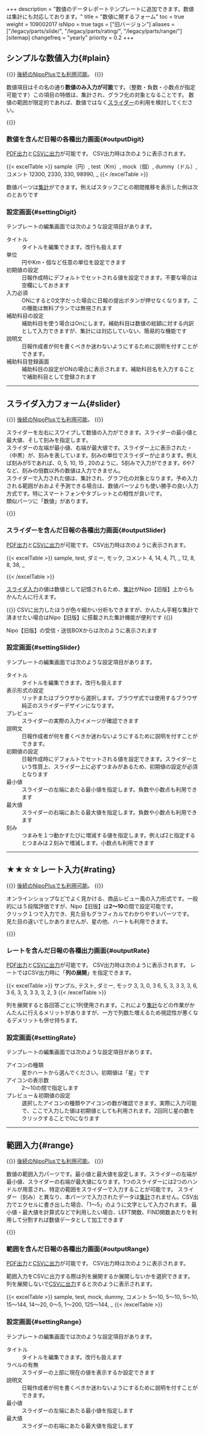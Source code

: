 +++
description = "数値のデータレポートテンプレートに追加できます。数値は集計にも対応しております。"
title = "数値に関するフォーム"
toc = true
weight = 109002017
isNipo = true
tags = ["旧バージョン"]
aliases = ["/legacy/parts/slide/", "/legacy/parts/rating/", "/legacy/parts/range/"]
[sitemap]
  changefreq = "yearly"
  priority = 0.2
+++



## シンプルな数値入力{#plain}

{{<note>}}
[後続のNipoPlusでも利用可能](/docs/manual/initial-setting/template/digital/#commonNumber)。
{{</note>}}


数値項目はその名の通り**数値のみ入力が可能**です。（整数・負数・小数点が指定可能です）この項目の特徴は、集計され、グラフ化の対象となることです。
数値の範囲が限定的であれば、数値ではなく[スライダー](/legacy/parts/slide/)の利用を検討してください。

{{<iTablet filename="digit" msg="数値を日報に添付した様子"  alice="ok">}}

### 数値を含んだ日報の各種出力画面{#outputDigit}

[PDF出力](/legacy/manual/pdf/)と[CSVに出力](/legacy/manual/analytics/)が可能です。
CSV出力時は次のように表示されます。

{{< excelTable >}}
sample（円）, test（Km）, mock（個）, dummy（ドル）, コメント
12300, 2330, 330, 98990, _
{{< /excelTable >}}

数値パーツは[集計](/legacy/manual/analytics/)ができます。例えばスタッフごとの期間推移を表示した例は次のとおりです

### 設定画面{#settingDigit}

テンプレートの編集画面では次のような設定項目があります。

<dl class="basic">
  <dt>タイトル</dt>
  <dd>タイトルを編集できます。改行も扱えます</dd>
  <dt>単位</dt>
  <dd>円やKm・個など任意の単位を設定できます</dd>
  <dt>初期値の設定</dt>
  <dd>日報作成時にデフォルトでセットされる値を設定できます。不要な場合は空欄にしておきます</dd>
  <dt>入力必須</dt>
  <dd>ONにすると0文字だった場合に日報の提出ボタンが押せなくなります。この機能は無料プランでは無視されます</dd>
  <dt>補助科目の設定</dt>
  <dd>補助科目を使う場合はOnにします。補助科目は数値の総額に対する内訳として入力できますが、集計には対応していない、簡易的な機能です</dd>
  <dt>説明文</dt>
  <dd>日報作成者が何を書くべきか迷わないようにするために説明を付すことができます。</dd>
  <dt>補助科目登録画面</dt>
  <dd>補助科目の設定がONの場合に表示されます。補助科目名を入力することで補助科目として登録されます</dd>
</dl>

---

## スライダ入力フォーム{#slider}

{{<note>}}
[後続のNipoPlusでも利用可能](/docs/manual/initial-setting/template/digital/#slider)。
{{</note>}}

スライダーを左右にスワイプして数値の入力ができます。スライダーの最小値と最大値、そして刻みを指定します。  
スライダーの左端が最小値、右端が最大値です。スライダー上に表示された・（中黒）が、刻みを表しています。刻みの単位でスライダーが止まります。例えば刻みが5であれば、0, 5, 10, 15 , 20のように、5刻みで入力ができます。6や7など、刻みの倍数以外の数値は入力できません。  
スライダーで入力された値は、集計され、グラフ化の対象となります。予め入力される範囲がおおよそ予測できる場合は、数値パーツよりも使い勝手の良い入力方式です。特にスマートフォンやタブレットとの相性が良いです。  
類似パーツに「数値」があります。

{{<iTablet filename="slider" msg="スライダーを日報に添付した様子"  alice="ok">}}


### スライダーを含んだ日報の各種出力画面{#outputSlider}

[PDF出力](/legacy/manual/pdf/)と[CSVに出力](/legacy/manual/analytics/)が可能です。
CSV出力時は次のように表示されます。

{{< excelTable >}}
sample, test, ダミー, モック, コメント
4, 14, 4, 71, _
12, 8, 8, 38, _

{{< /excelTable >}}

[スライダ入力](/docs/manual/initial-setting/template/digital/#slider)の値は数値として記憶されるため、[集計](/legacy/manual/analytics/)がNipo【旧版】上からもかんたんに行えます。

{{<alice pos="left" icon="default">}}
CSVに出力したほうが色々細かい分析もできますが、かんたん手軽な集計で済ませたい場合はNipo【旧版】に搭載された集計機能が便利です
{{</alice>}}

Nipo【旧版】の受信・送信BOXからは次のように表示されます

### 設定画面{#settingSlider}

テンプレートの編集画面では次のような設定項目があります。

<dl class="basic">
  <dt>タイトル</dt>
  <dd>タイトルを編集できます。改行も扱えます</dd>
  <dt>表示形式の設定</dt>
  <dd>リッチまたはブラウザから選択します。ブラウザ式では使用するブラウザ純正のスライダーデザインになります。</dd>
  <dt>プレビュー</dt>
  <dd>スライダーの実際の入力イメージが確認できます</dd>
  <dt>説明文</dt>
  <dd>日報作成者が何を書くべきか迷わないようにするために説明を付すことができます。</dd>
  <dt>初期値の設定</dt>
  <dd>日報作成時にデフォルトでセットされる値を設定できます。スライダーという性質上、スライダー上に必ずつまみがあるため、初期値の設定が必須となります</dd>
  <dt>最小値</dt>
  <dd>スライダーの左端にあたる最小値を指定します。負数や小数点も利用できます</dd>
  <dt>最大値</dt>
  <dd>スライダーの右端にあたる最大値を指定します。負数や小数点も利用できます</dd>
  <dt>刻み</dt>
  <dd>つまみを１つ動かすたびに増減する値を指定します。例えば2と指定するとつまみは２刻みで増減します。小数点も利用できます</dd>
</dl>

---

## ★★☆☆レート入力{#rating}

{{<note>}}
[後続のNipoPlusでも利用可能](/docs/manual/initial-setting/template/digital/#rate)。
{{</note>}}

オンラインショップなどでよく見かける、商品レビュー風の入力形式です。一般的には５段階評価ですが、Nipo【旧版】は**2〜10**の間で設定可能です。  
クリック１つで入力でき、見た目もグラフィカルでわかりやすいパーツです。  
見た目の違いでしかありませんが、星の他、ハートも利用できます。

{{<iTablet filename="rate" msg="レートを日報に添付した様子"  alice="ok">}}

### レートを含んだ日報の各種出力画面{#outputRate}

[PDF出力](/legacy/manual/pdf/)と[CSVに出力](/legacy/manual/analytics/)が可能です。
CSV出力時は次のように表示されます。
レートではCSV出力時に「**列の展開**」を指定できます。

{{< excelTable >}}
サンプル, テスト, ダミー, モック
3, 3, 0, 3
6, 5, 3, 3
3, 3, 6, 3
6, 3, 3, 3
3, 3, 2, 3
{{< /excelTable >}}

列を展開すると各回答ごとに1列使用されます。これにより[集計](/legacy/manual/analytics/)などの作業がかんたんに行えるメリットがありますが、一方で列数た増えるため視認性が悪くなるデメリットも併せ持ちます。  

### 設定画面{#settingRate}

テンプレートの編集画面では次のような設定項目があります。


<dl class="basic">
  <dt>アイコンの種類</dt>
  <dd>星かハートから選んでください。初期値は「星」です</dd>
  <dt>アイコンの表示数</dt>
  <dd>2〜10の間で指定します</dd>
  <dt>プレビュー＆初期値の設定</dt>
  <dd>選択したアイコンの種類やアイコンの数が確認できます。実際に入力可能で、ここで入力した値は初期値としても利用されます。2回同じ星の数をクリックすることで0になります</dd>
</dl>

---

## 範囲入力{#range}

{{<note>}}
[後続のNipoPlusでも利用可能](/docs/manual/initial-setting/template/digital/#range)。
{{</note>}}

数値の範囲入力パーツです。最小値と最大値を設定します。スライダーの左端が最小値、スライダーの右端が最大値になります。1つのスライダーには2つのハンドルが用意され、特定の範囲をスライダーで入力することが可能です。
スライダー（刻み）と異なり、本パーツで入力されたデータは[集計](/legacy/manual/analytics/)されません。CSV出力でエクセルに書き出した場合、「1〜5」のように文字として入力されます。
最小値・最大値を計算式などで利用したい場合、LEFT関数、FIND関数あたりを利用して分割すれば数値データとして加工できます

{{<iTablet filename="range" msg="範囲入力を日報に添付した様子"  alice="ok">}}

### 範囲を含んだ日報の各種出力画面{#outputRange}

[PDF出力](/legacy/manual/pdf/)と[CSVに出力](/legacy/manual/analytics/)が可能です。
CSV出力時は次のように表示されます。

範囲入力をCSVに出力する際は列を展開するか展開しないかを選択できます。
列を展開しないで[CSVに出力](/legacy/manual/analytics/)すると次のように表示されます。

{{< excelTable >}}
sample, test, mock, dummy, コメント
5〜10, 5〜10, 5〜10, 15〜144, 
14〜20, 0〜5, 1〜200, 125〜144, _
{{< /excelTable >}}

### 設定画面{#settingRange}

テンプレートの編集画面では次のような設定項目があります。

<dl class="basic">
  <dt>タイトル</dt>
  <dd>タイトルを編集できます。改行も扱えます</dd>
  <dt>ラベルの有無</dt>
  <dd>スライダーの上部に現在の値を表示するか設定できます</dd>
  <dt>説明文</dt>
  <dd>日報作成者が何を書くべきか迷わないようにするために説明を付すことができます。</dd>
  <dt>最小値</dt>
  <dd>スライダーの左端にあたる最小値を指定します</dd>
  <dt>最大値</dt>
  <dd>スライダーの右端にあたる最大値を指定します</dd>
</dl>
